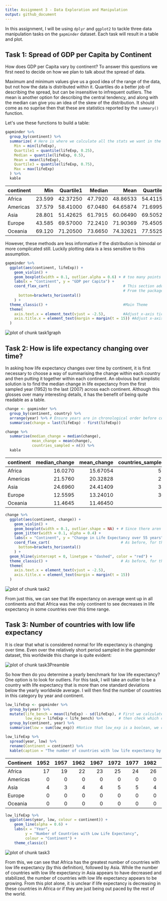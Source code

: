 ```yaml
---
title: Assignment 3 - Data Exploration and Manipulation
output: github_document
---
```


In this assignment, I will be using `dplyr` and `ggplot2` to tackle three data manipulation tasks on the `gapminder` dataset. Each task will result in a table and plot.



## Task 1: Spread of GDP per Capita by Continent

How does GDP per Capita vary by continent? To answer this questions we first need to decide on how we plan to talk about the spread of data.

Maximum and minimum values give us a good idea of the range of the data, but not how the data is distributed within it. Quartiles do a better job of describing the spread, but can be insensitive to infrequent outliers. The mean is another option for describing the central tendency, and along with the median can give you an idea of the skew of the distribution. It should come as no suprise then that these are statistics reported by the `summary()` function.

Let's use these functions to build a table:


```r
gapminder %>%
  group_by(continent) %>%
  summarize( # Here is where we calculate all the stats we want in the table
    Min = min(lifeExp),
    Quartile1 = quantile(lifeExp, 0.25),
    Median = quantile(lifeExp, 0.5),
    Mean = mean(lifeExp),
    Quartile3 = quantile(lifeExp, 0.75),
    Max = max(lifeExp)
  ) %>%
  kable
```



|continent |    Min| Quartile1|  Median|     Mean| Quartile3|    Max|
|:---------|------:|---------:|-------:|--------:|---------:|------:|
|Africa    | 23.599|  42.37250| 47.7920| 48.86533|  54.41150| 76.442|
|Americas  | 37.579|  58.41000| 67.0480| 64.65874|  71.69950| 80.653|
|Asia      | 28.801|  51.42625| 61.7915| 60.06490|  69.50525| 82.603|
|Europe    | 43.585|  69.57000| 72.2410| 71.90369|  75.45050| 81.757|
|Oceania   | 69.120|  71.20500| 73.6650| 74.32621|  77.55250| 81.235|

However, these methods are less informative if the distribution is bimodal or more complicated still. Luckily plotting data is a less sensitive to this assumption.


```r
gapminder %>%
  ggplot(aes(continent, lifeExp)) +
    geom_violin() +
    geom_boxplot(width = 0.1, outlier.alpha = 0.6) + # too many points to plot, just plot outliers
    labs(x = "Continent", y = "GDP per Capita") +
    coord_flex_cart(                                 # This section adds bracketed x-axes, which I like
                                                     # From the package `lemon`
      bottom=brackets_horisontal()
    ) +
  theme_classic() +                                  #Main Theme
  theme(
    axis.text.x = element_text(vjust = -2.5),        #Adjust x-axis tick labels down
    axis.title.x = element_text(margin = margin(t = 15)) #Adjust x-axis title down
  )
```

![plot of chunk task1graph](figure/task1graph-1.png)

## Task 2: How is life expectancy changing over time?

In asking how life expectancy changes over time by continent, it is first necessary to choose a way of summarising the change within each country and then putting it together within each continent. An obvious but simplistic solution is to find the median change in life expectancy from the first sampled year (1952) to the last (2007) across each continent. Although this glosses over many interesting details, it has the benefit of being quite readable as a table.


```r
change <- gapminder %>%
  group_by(continent, country) %>%
  arrange(year) %>% # Ensure years are in chronological order before comparing firsts to lasts
  summarise(change = last(lifeExp) - first(lifeExp))

change %>%
  summarise(median_change = median(change),
            mean_change = mean(change),
            countries_sampled = n()) %>%
  kable
```



|continent | median_change| mean_change| countries_sampled|
|:---------|-------------:|-----------:|-----------------:|
|Africa    |       16.0270|    15.67054|                52|
|Americas  |       21.5760|    20.32828|                25|
|Asia      |       24.6960|    24.41409|                33|
|Europe    |       12.5595|    13.24010|                30|
|Oceania   |       11.4645|    11.46450|                 2|

```r
change %>%
  ggplot(aes(continent, change)) +
    geom_violin() +
    geom_boxplot(width = 0.1, outlier.shape = NA) + # Since there aren't many points, let's plot them all
    geom_jitter(width = 0.1, alpha = 0.4) +
    labs(x = "Continent", y = "Change in Life Expectancy over 55 years") +
    coord_flex_cart(                                # As before, for the bracketed axis
      bottom=brackets_horisontal()
    ) +
  geom_hline(yintercept = 0, linetype = "dashed", color = "red") +
  theme_classic() +                                 # As before, for theming and minor adjustments
  theme(
    axis.text.x = element_text(vjust = -2.5),
    axis.title.x = element_text(margin = margin(t = 15))
  )
```

![plot of chunk task2](figure/task2-1.png)

From just this, we can see that life expectancy on average went up in all continents and that Africa was the only continent to see decreases in life expectancy in some countries over this time range.

## Task 3: Number of countries with low life expectancy

It is clear that what is considered normal for life expectancy is changing over time. Even over the relatively short period sampled in the gapminder dataset, this worldwide this change is quite evident:

![plot of chunk task3Preamble](figure/task3Preamble-1.png)

So how then do you determine a yearly benchmark for low life expectancy? One option is to look for outliers. For this task, I will take an outlier to be a country with life expectancy that is more than one standard deviations below the yearly worldwide average. I will then find the number of countries in this category by year and continent.


```r
low_lifeExp <- gapminder %>%
  group_by(year) %>%
  mutate(life_bench = mean(lifeExp) - sd(lifeExp), # First we calculate our benchmark for life expectancy,
         low_exp = lifeExp < life_bench) %>%       # then check which countries meet the criteria
  group_by(continent, year) %>%
  summarise(low = sum(low_exp)) #Notice that low_exp is a boolean, we can sum those to count the number of true's!

low_lifeExp %>%
  spread(year, low) %>%
  rename(Continent = continent) %>%
  kable(caption = "The number of countries with low life expectancy by year and continent")
```



|Continent | 1952| 1957| 1962| 1967| 1972| 1977| 1982| 1987| 1992| 1997| 2002| 2007|
|:---------|----:|----:|----:|----:|----:|----:|----:|----:|----:|----:|----:|----:|
|Africa    |   17|   19|   22|   23|   25|   24|   26|   28|   27|   29|   31|   30|
|Americas  |    0|    0|    0|    0|    0|    0|    0|    0|    0|    0|    0|    0|
|Asia      |    4|    3|    4|    4|    5|    5|    4|    2|    1|    1|    1|    1|
|Europe    |    0|    0|    0|    0|    0|    0|    0|    0|    0|    0|    0|    0|
|Oceania   |    0|    0|    0|    0|    0|    0|    0|    0|    0|    0|    0|    0|

```r
low_lifeExp %>%
  ggplot(aes(year, low, colour = continent)) +
    geom_line(alpha = 0.6) +
    labs(x = "Year",
         y = "Number of Countries with Low Life Expectancy",
         colour = "Continent") +
    theme_classic()
```

![plot of chunk task3](figure/task3-1.png)

From this, we can see that Africa has the greatest number of countries with low life expectancy (by this definition), followed by Asia. While the number of countries with low life expectancy in Asia appears to have decreased and stabilized, the number of countries with low life expectancy appears to be growing. From this plot alone, it is unclear if life expectancy is decreasing in these countries in Africa or if they are just being out paced by the rest of the world.
